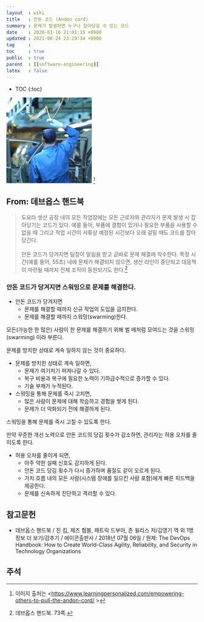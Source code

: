 ```yaml
---
layout  : wiki
title   : 안돈 코드 (Andon cord)
summary : 문제가 발생하면 누구나 잡아당길 수 있는 코드
date    : 2020-01-16 21:01:15 +0900
updated : 2021-08-24 23:29:34 +0900
tag     : 
toc     : true
public  : true
parent  : [[software-engineering]]
latex   : false
---
```

* TOC
{:toc}

![image]( /resource/wiki/andon-cord/130634802-d8148526-8662-492d-9b9a-f5b7d4ddd858.png )
[^image-ref]

## From: 데브옵스 핸드북

> 도요타 생산 공장 내의 모든 작업장에는 모든 근로자와 관리자가 문제 발생 시 잡아당기는 코드가 있다. 예를 들어, 부품에 결함이 있거나 필요한 부품을 사용할 수 없을 때 그리고 작업 시간이 서류상 예정된 시간보다 오래 걸릴 때도 코드를 잡아당긴다.
<br/><br/>
안돈 코드가 당겨지면 팀장이 알림을 받고 곧바로 문제 해결에 착수한다. 특정 시간(예를 들어, 55초) 내에 문제가 해결되지 않으면, 생산 라인이 중단되고 대응책이 마련될 때까지 전체 조직이 동원되기도 한다.[^handbook-73]

### 안돈 코드가 당겨지면 스워밍으로 문제를 해결한다.

* 안돈 코드가 당겨지면
    * 문제를 해결할 때까지 신규 작업의 도입을 금지한다.
    * 문제를 해결할 때까지 스워밍(swarming)한다.

모든(가능한 한 많은) 사람이 한 문제를 해결하기 위해 벌 떼처럼 모여드는 것을 스워밍(swarming) 이라 부른다.

문제를 방치한 상태로 계속 일하지 않는 것이 중요하다.

* 문제를 방치한 상태로 계속 일하면,
    * 문제가 여기저기 퍼져나갈 수 있다.
    * 복구 비용과 복구에 필요한 노력이 기하급수적으로 증가할 수 있다.
    * 기술 부채가 누적된다.
* 스워밍을 통해 문제를 즉시 고치면,
    * 많은 사람이 문제에 대해 학습하고 경험을 쌓게 된다.
    * 문제가 더 악화되기 전에 해결하게 된다.

스워밍을 통해 문제를 즉시 고칠 수 있도록 한다.

만약 꾸준한 개선 노력으로 안돈 코드의 당김 횟수가 감소하면, 관리자는 허용 오차를 줄이도록 한다.

* 허용 오차를 줄이게 되면,
    * 아주 약한 실패 신호도 감지하게 된다.
    * 안돈 코드 당김 횟수가 다시 증가하며 품질도 같이 오르게 된다.
    * 가치 흐름 내의 모든 사람(시스템 장애를 일으킨 사람 포함)에게 빠른 피드백을 제공한다.
    * 문제를 신속하게 진단하고 격리할 수 있다.



## 참고문헌

* 데브옵스 핸드북 / 진 킴, 제즈 험블, 패트릭 드부아, 존 윌리스 저/김영기 역 외 1명 정보 더 보기/감추기 / 에이콘출판사 / 2018년 07월 06일 / 원제: The DevOps Handbook: How to Create World-Class Agility, Reliability, and Security in Technology Organizations

## 주석

[^image-ref]: 이미지 출처는 <https://www.learningpersonalized.com/empowering-others-to-pull-the-andon-cord/ >
[^handbook-73]: 데브옵스 핸드북. 73쪽.

